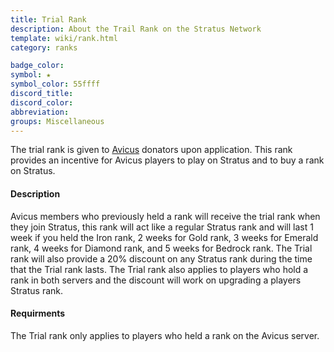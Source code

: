 ```yaml
---
title: Trial Rank
description: About the Trail Rank on the Stratus Network
template: wiki/rank.html
category: ranks

badge_color:
symbol: ★
symbol_color: 55ffff
discord_title: 
discord_color: 
abbreviation: 
groups: Miscellaneous
---
```


The trial rank is given to [Avicus](https://avicus.net/) donators upon application. This rank provides an incentive for Avicus players to play on Stratus and to buy a rank on Stratus.

#### Description

Avicus members who previously held a rank will receive the trial rank when they join Stratus, this rank will act like a regular Stratus rank and will last 1 week if you held the Iron rank, 2 weeks for Gold rank, 3 weeks for Emerald rank, 4 weeks for Diamond rank, and 5 weeks for Bedrock rank. The Trial rank will also provide a 20% discount on any Stratus rank during the time that the Trial rank lasts. The Trial rank also applies to players who hold a rank in both servers and the discount will work on upgrading a players Stratus rank.

#### Requirments

The Trial rank only applies to players who held a rank on the Avicus server.
